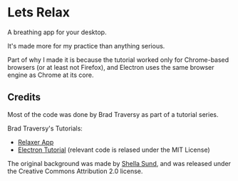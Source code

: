 # Lets Relax

A breathing app for your desktop.

It's made more for my practice than anything serious.

Part of why I made it is because the tutorial worked only for Chrome-based
browsers (or at least not Firefox), and Electron uses the same browser engine as Chrome at its core.

## Credits

Most of the code was done by Brad Traversy as part of a tutorial series.

Brad Traversy's Tutorials:

- [Relaxer App](https://youtu.be/l-1ZrU6avzI)
- [Electron Tutorial](https://youtu.be/kN1Czs0m1SU) (relevant code is relased
under the MIT License)

The original background was made by
[Shella Sund](https://pxhere.com/en/photo/458130), and was released under the
Creative Commons Attribution 2.0 license.

